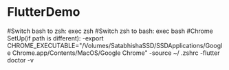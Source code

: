 # FlutterDemo
#Switch bash to zsh: exec zsh
#Switch zsh to bash: exec bash
#Chrome SetUp(if path is different):
-export CHROME_EXECUTABLE="/Volumes/SatabhishaSSD/SSDApplications/Google Chrome.app/Contents/MacOS/Google Chrome"
-source ~/ .zshrc
-flutter doctor -v
